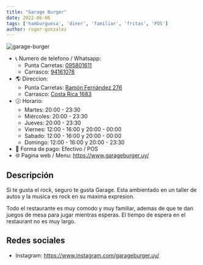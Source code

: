 ```yaml
---
title: "Garage Burger"
date: 2022-06-06
tags: ['hamburguesa', 'diner', 'familiar', 'fritas', 'POS']
author: roger-gonzalez
---
```



![garage-burger](/pix/garage-burger.webp)

- 📞 Numero de telefono / Whatsapp: 
  + Punta Carretas: [095801611](tel:095801611)
  + Carrasco: [94161078](tel:94161078)
- 🌎 Direccion: 
  + Punta Carretas: [Ramón Fernández 276](https://www.openstreetmap.org/node/944315021#map=19/-34.92457/-56.15991)
  + Carrasco: [Costa Rica 1683](https://www.openstreetmap.org/node/944315021#map=19/-34.92457/-56.15991)
- 🕜 Horario:
  + Martes: 20:00 - 23:30
  + Miércoles: 20:00 - 23:30
  + Jueves: 20:00 - 23:30
  + Viernes: 12:00 - 16:00 y 20:00 - 00:00
  + Sabado: 12:00 - 16:00 y 20:00 - 00:00
  + Domingo: 12:00 - 16:00 y 20:00 - 23:30
- 🤑 Forma de pago: Efectivo / POS
- 🌐 Pagina web / Menu: https://www.garageburger.uy/

## Descripción

Si te gusta el rock, seguro te gusta Garage. Esta ambientado en un taller de autos y la musica es rock en su maxima expresion.

Todo el restaurante es muy comodo y muy familiar, ademas de que te dan juegos de mesa para jugar mientras esperas. El tiempo de espera en el restaurant no es muy largo.

## Redes sociales

- Instagram: https://www.instagram.com/garageburger.uy/
